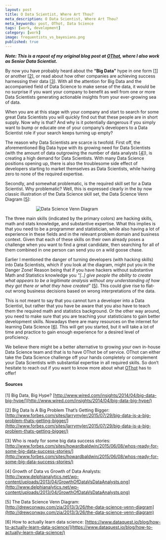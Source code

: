 ```yaml
---
layout: post
title: O Data Scientist, Where Art Thou?
meta_description: O Data Scientist, Where Art Thou?
meta_keywords: post, OThot, Data Science
tags: [work, development]
category: [work]
image: frequentists_vs_bayesians.png
published: true
---
```



***Note: This is a repost of my original blog post at
   [OThot](http://www.othot.com/o-data-scientist-where-art-thou/), where I also work as Senior Data Scientist.***

By now you have probably heard about the **“Big Data”** hype in one form \[[1](http://www.wired.com/insights/2014/04/big-data-big-hype/)\] or another \[[2](http://www.forbes.com/sites/larrymyler/2015/07/29/big-data-is-a-big-problem-thats-getting-bigger/)\], or read about how other companies are achieving success harnessing their data \[[3](http://www.forbes.com/sites/howardbaldwin/2015/06/08/whos-ready-for-some-big-data-success-stories/)\]. With all the attention for Big Data and the accompanied field of Data Science to make sense of the data, it would be no surprise if you want your company to benefit as well from one or more Data Scientists generating actionable insights from your ever-growing sea of data.

When you are at this stage with your company and start to search for some great Data Scientists you will quickly find out that these people are in short supply. Now why is that? And why is it potentially dangerous if you simply want to bump or educate one of your company’s developers to a Data Scientist role if your search keeps turning up empty?

The reason why Data Scientists are scarce is twofold. First off, the aforementioned Big Data hype with its growing need for Data Scientists (with the amount of data outgrowing the number of data analysts \[[4](http://www.delphianalytics.net/wp-content/uploads/2013/04/GrowthOfDataVsDataAnalysts.png)\]), is creating a high demand for Data Scientists. With many Data Science positions opening up, there is also the troublesome side effect of developers starting to market themselves as Data Scientists, while having zero to none of the required expertise.

Secondly, and somewhat problematic, is the required skill set for a Data Scientist. Why problematic? Well, this is expressed clearly in the by now classic illustration of the Data Science skill set, the Data Science Venn Diagram \[[5](http://drewconway.com/zia/2013/3/26/the-data-science-venn-diagram)\]:

<img src="https://s3-eu-west-1.amazonaws.com/eu-west-1.beatletech.com/images/Data_Science_VD.png" alt="Data Science Venn Diagram"
style="margin-left:100px">

The three main skills (indicated by the primary colors) are hacking skills, math and stats knowledge, and substantive expertise. What this implies is that you need to be a programmer and statistician, while also having a lot of experience in these fields and in the relevant problem domain and business context. Given that each of these skills on their own already poses a challenge when you want to find a great candidate, then searching for all of them combined in one person can send you on a wild goose chase.

Earlier I mentioned the danger of turning developers (with hacking
skills) into Data Scientists, which if you look at the diagram, might
put you in the Danger Zone! Reason being that if you have hackers
without substantive Math and Statistics knowledge you *"[..] give people
the ability to create what appears to be a legitimate analysis without
any understanding of how they got there or what they have created"* \[[5](http://drewconway.com/zia/2013/3/26/the-data-science-venn-diagram)\]. This could give rise to flat-out wrong business decisions based on wrong interpretations of the data.

This is not meant to say that you cannot turn a developer into a Data Scientist, but rather that you have be aware that you also have to teach them the required math and statistics background. Or the other way around, you need to make sure that you are teaching your statisticians to gain better development skills. Nowadays there are many resources on the internet for learning Data Science \[[6](https://www.dataquest.io/blog/how-to-actually-learn-data-science/)\].  This will get you started, but it will take a lot of time and practice to gain enough experience for a desired level of proficiency.

We believe there might be a better alternative to growing your own in-house Data Science team and that is to have OThot be of service. OThot can either take the Data Science challenge off your hands completely or complement your Data Scientists with substantial expertise in all required skills. So don’t hesitate to reach out if you want to know more about what [OThot](http://www.othot.com) has to offer!

#### Sources

[1] Big Data, Big Hype? [http://www.wired.com/insights/2014/04/big-data-big-hype/](http://www.wired.com/insights/2014/04/big-data-big-hype/)

[2] Big Data Is A Big Problem That’s Getting Bigger: [http://www.forbes.com/sites/larrymyler/2015/07/29/big-data-is-a-big-problem-thats-getting-bigger/](http://www.forbes.com/sites/larrymyler/2015/07/29/big-data-is-a-big-problem-thats-getting-bigger/)

[3] Who is ready for some big data success stories: [http://www.forbes.com/sites/howardbaldwin/2015/06/08/whos-ready-for-some-big-data-success-stories/](http://www.forbes.com/sites/howardbaldwin/2015/06/08/whos-ready-for-some-big-data-success-stories/)

[4] Growth of Data vs Growth of Data Analysts: [http://www.delphianalytics.net/wp-content/uploads/2013/04/GrowthOfDataVsDataAnalysts.png](http://www.delphianalytics.net/wp-content/uploads/2013/04/GrowthOfDataVsDataAnalysts.png)

[5] The Data Science Venn Diagram: [http://drewconway.com/zia/2013/3/26/the-data-science-venn-diagram](http://drewconway.com/zia/2013/3/26/the-data-science-venn-diagram)

[6] How to actually learn data science: [https://www.dataquest.io/blog/how-to-actually-learn-data-science/](https://www.dataquest.io/blog/how-to-actually-learn-data-science/)
